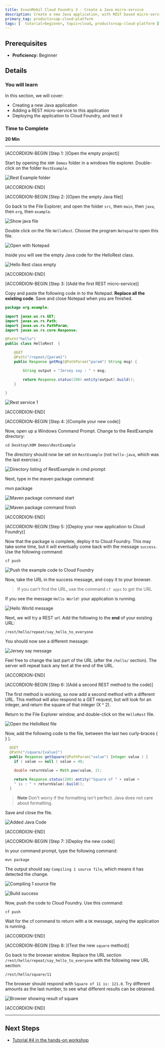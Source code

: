```yaml
---
title: ExxonMobil Cloud Foundry 3 - Create a Java micro-service
description: Create a new Java application, with REST based micro-services
primary_tag: products>sap-cloud-platform
tags: [  tutorial>beginner, topic>cloud, products>sap-cloud-platform ]
---
```


## Prerequisites  
 - **Proficiency:** Beginner

## Details
### You will learn  
In this section, we will cover:
- Creating a new Java application
- Adding a REST micro-service to this application
- Deploying the application to Cloud Foundry, and test it

### Time to Complete
**20 Min**

---

[ACCORDION-BEGIN [Step 1: ](Open the empty project)]

Start by opening the `XOM Demos` folder in a windows file explorer.  Double-click on the folder `RestExample`.

![Rest Example folder](1.png)


[ACCORDION-END]

[ACCORDION-BEGIN [Step 2: ](Open the empty Java file)]

Go back to the File Explorer, and open the folder `src`, then `main`, then `java`, then `org`, then `example`.

![Show java file](3-4.png)

Double click on the file `HelloRest`.  Choose the program `Notepad` to open this file.

![Open with Notepad](2-1.png)

Inside you will see the empty Java code for the HelloRest class.

![Hello Rest class empty](3-3.png)

[ACCORDION-END]

[ACCORDION-BEGIN [Step 3: ](Add the first REST micro-service)]

Copy and paste the following code in to the Notepad.  **Replace all the existing code**.  Save and close Notepad when you are finished.

``` java
package org.example;

import javax.ws.rs.GET;
import javax.ws.rs.Path;
import javax.ws.rs.PathParam;
import javax.ws.rs.core.Response;

@Path("hello")
public class HelloRest  {

	@GET
	@Path("/repeat/{param}")
	public Response getMsg(@PathParam("param") String msg) {

		String output = "Jersey say : " + msg;

		return Response.status(200).entity(output).build();
	}

}
```

![Rest service 1](4-2.png)

[ACCORDION-END]

[ACCORDION-BEGIN [Step 4: ](Compile your new code)]

Now, open up a Windows Command Prompt.  Change to the RestExample directory:

    cd Desktop\XOM Demos\RestExample

The directory should now be set on `RestExample` (not `hello-java`, which was the last exercise.)

![Directory listing of RestExample in cmd prompt](5-1.png)

Next, type in the maven package command:

   mvn package

![Maven package command start](5-3.png)

![Maven package command finish](5-2.png)

[ACCORDION-END]

[ACCORDION-BEGIN [Step 5: ](Deploy your new application to Cloud Foundry)]

Now that the package is complete, deploy it to Cloud Foundry.  This may take some time, but it will eventually come back with the message `success`.  Use the following command:

    cf push

![Push the example code to Cloud Foundry](6-1.png)

Now, take the URL in the success message, and copy it to your browser.  

> If you can't find the URL, use the command `cf apps` to get the URL

If you see the message `Hello World!` your application is running.  

![Hello World message](6-2.png)

Next, we will try a REST url.  Add the following to the **end** of your existing URL:

    /rest/hello/repeat/say_hello_to_everyone

You should now see a different message:

![Jersey say message](6-3.png)

Feel free to change the last part of the URL (after the `/hello/` section).  The server will repeat back any text at the end of the URL.

[ACCORDION-END]



[ACCORDION-BEGIN [Step 6: ](Add a second REST method to the code)]

The first method is working, so now add a second method with a different URL.  This method will also respond to a GET request, but will look for an integer, and return the square of that integer (X ^ 2).

Return to the File Explorer window, and double-click on the `HelloRest` file.  

![Open the HelloRest file](3-4.png)

Now, add the following code to the file, between the last two curly-braces ( } ).  

```java
  @GET
  @Path("/square/{value}")
  public Response getSquare(@PathParam("value") Integer value ) {
  	if ( value == null ) value = 48;

  	double returnValue = Math.pow(value, 2);

  	return Response.status(200).entity("Square of " + value +
    " is : " + returnValue).build();
  }
```

> **Note** Don't worry if the formatting isn't perfect.  Java does not care about formatting.

Save and close the file.

![Added Java Code](7-1.png)

[ACCORDION-END]

[ACCORDION-BEGIN [Step 7: ](Deploy the new code)]

In your command prompt, type the following command:

    mvn package

The output should say `Compiling 1 source file`, which means it has detected the change.

![Compiling 1 source file](8-1.png)

![Build success](8-2.png)

Now, push the code to Cloud Foundry.  Use this command:

    cf push

Wait for the cf command to return with a `OK` message, saying the application is running.

[ACCORDION-END]

[ACCORDION-BEGIN [Step 8: ](Test the new `square` method)]

Go back to the browser window.  Replace the URL section `/rest/hello/repeat/say_hello_to_everyone` with the following new URL section:

    /rest/hello/square/11

The browser should respond with `Square of 11 is: 121.0`.  Try different amounts as the last number, to see what different results can be obtained.

![Browser showing result of square](9-1.png)

[ACCORDION-END]


---

## Next Steps
- [Tutorial #4 in the hands-on workshop](https://www.sap.com/developer/tutorials/xom-cf-4.html)
